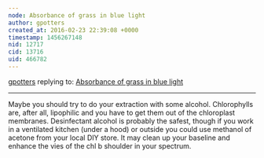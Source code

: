 ```yaml
---
node: Absorbance of grass in blue light
author: gpotters
created_at: 2016-02-23 22:39:08 +0000
timestamp: 1456267148
nid: 12717
cid: 13716
uid: 466782
---
```




[gpotters](../profile/gpotters) replying to: [Absorbance of grass in blue light](../notes/vanjo63/02-21-2016/absorbance-of-grass-in-blue-light)

----
Maybe you should try to do your extraction with some alcohol. Chlorophylls are, after all, lipophilic and you have to get them out of the chloroplast membranes.  Desinfectant alcohol is probably the safest, though if you work in a ventilated kitchen (under a hood) or outside you could use methanol of acetone from your local DIY store. It may clean up your baseline and enhance the vies of the chl b shoulder in your spectrum.